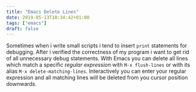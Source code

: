 ```yaml
---
title: "Emacs Delete Lines"
date: 2019-05-13T10:34:42+01:00
tags: ["emacs"]
draft: false
---
```


Sometimes when i write small scripts i tend to insert `print`
statements for debugging. After i verified the correctness of my
program i want to get rid of all unnecessary debug statements. With
Emacs you can delete all lines which match a specific *regular
expression* with `M-x flush-lines` or with its alias `M-x
delete-matching-lines`. Interactively you can enter your regular
expression and all matching lines will be deleted from you cursor
position downwards.
